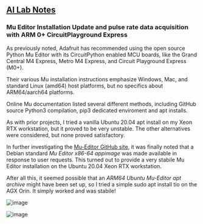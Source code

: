## <u>AI Lab Notes</u>

### Mu Editor Installation Update and pulse rate data acquisition with ARM 0+ CircuitPlayground Express

As previously noted, Adafruit has recommended using the open source Python Mu Editor with its CircuitPython enabled MCU boards, like the Grand Central M4 Express, Metro M4 Express, and Circuit Playground Express (M0+).  

Their various Mu installation instructions emphasize Windows, Mac, and standard Linux (amd64) host platforms, but no specifics about ARM64/aarch64 platforms.

Online Mu documentation listed several different methods, including GitHub source Python3 compilation, pip3 dedicated enviroment and apt installs.

As with prior projects, I tried a vanilla Ubuntu 20.04 apt install on my Xeon RTX workstation, but it proved to be very unstable.  The other alternatives were considered, but none proved satisfactory.

In further investigating the [Mu-Editor GitHub site](https://github.com/mu-editor/mu/releases), it was finally noted that a Debian standard *Mu Editor x86-64 appimage* was made available in response to user requests.  This turned out to provide a very stabile Mu Editor installation on the Ubuntu 20.04 Xeon RTX workstation.

After all this, it seemed possible that an *ARM64 Ubuntu Mu-Editor apt archive* might have been set up, so I tried a simple 
		sudo apt install tio
on the AGX Orin.  It simply worked and was stabile!

![image](https://github.com/rtrelease/Jetson-Symbolics-Neuromorphics/assets/71346897/cb2d70b5-bcb0-4b9e-8eee-c7be7d1dd06a)

![image](https://github.com/rtrelease/Jetson-Symbolics-Neuromorphics/assets/71346897/d1efbbcb-2319-44e4-9c71-8907daa23c82)
